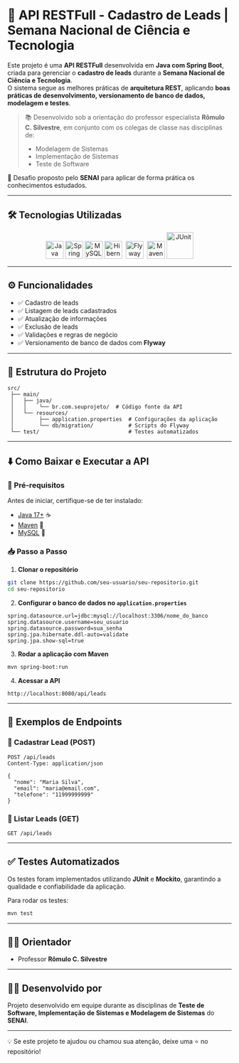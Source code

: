 # 🚀 API RESTFull - Cadastro de Leads | Semana Nacional de Ciência e Tecnologia  

Este projeto é uma **API RESTFull** desenvolvida em **Java com Spring Boot**, criada para gerenciar o **cadastro de leads** durante a **Semana Nacional de Ciência e Tecnologia**.  
O sistema segue as melhores práticas de **arquitetura REST**, aplicando **boas práticas de desenvolvimento, versionamento de banco de dados, modelagem e testes**.  

> 📚 Desenvolvido sob a orientação do professor especialista **Rômulo C. Silvestre**, em conjunto com os colegas de classe nas disciplinas de:  
> - Modelagem de Sistemas  
> - Implementação de Sistemas  
> - Teste de Software  

🎯 Desafio proposto pelo **SENAI** para aplicar de forma prática os conhecimentos estudados.  

---  

## 🛠️ Tecnologias Utilizadas  

<p align="center">
  <img src="https://cdn.jsdelivr.net/gh/devicons/devicon/icons/java/java-original.svg" width="40" alt="Java"/> 
  <img src="https://cdn.jsdelivr.net/gh/devicons/devicon/icons/spring/spring-original.svg" width="40" alt="Spring Boot"/>
  <img src="https://cdn.jsdelivr.net/gh/devicons/devicon/icons/mysql/mysql-original.svg" width="40" alt="MySQL"/>
  <img src="https://cdn.jsdelivr.net/gh/devicons/devicon/icons/hibernate/hibernate-plain.svg" width="40" alt="Hibernate"/>
  <span style="background:white; padding:4px; border-radius:6px;">
  <img src="https://icons.iconarchive.com/icons/simpleicons-team/simple/128/flyway-icon.png" width="40" alt="Flyway"/>
  </span>
  <img src="https://cdn.jsdelivr.net/gh/devicons/devicon/icons/maven/maven-original.svg" width="40" alt="Maven"/>
  <img src="https://junit.org/junit5/assets/img/junit5-logo.png" width="60" alt="JUnit"/>
</p>  

---  

## ⚙️ Funcionalidades  

- ✅ Cadastro de leads  
- ✅ Listagem de leads cadastrados  
- ✅ Atualização de informações  
- ✅ Exclusão de leads  
- ✅ Validações e regras de negócio  
- ✅ Versionamento de banco de dados com **Flyway**  

---  

## 📂 Estrutura do Projeto  

```
src/
 ├── main/
 │   ├── java/ 
 │   │    └── br.com.seuprojeto/  # Código fonte da API
 │   └── resources/
 │        ├── application.properties  # Configurações da aplicação
 │        └── db/migration/           # Scripts do Flyway
 └── test/                            # Testes automatizados
```  

---  

## ⬇️ Como Baixar e Executar a API  

### 🔧 Pré-requisitos  
Antes de iniciar, certifique-se de ter instalado:  
- [Java 17+](https://adoptium.net/) ☕  
- [Maven](https://maven.apache.org/) 🔨  
- [MySQL](https://dev.mysql.com/downloads/) 🐬  

### 📥 Passo a Passo  

1. **Clonar o repositório**  
```bash
git clone https://github.com/seu-usuario/seu-repositorio.git
cd seu-repositorio
```  

2. **Configurar o banco de dados no `application.properties`**  
```properties
spring.datasource.url=jdbc:mysql://localhost:3306/nome_do_banco
spring.datasource.username=seu_usuario
spring.datasource.password=sua_senha
spring.jpa.hibernate.ddl-auto=validate
spring.jpa.show-sql=true
```  

3. **Rodar a aplicação com Maven**  
```bash
mvn spring-boot:run
```  

4. **Acessar a API**  
```
http://localhost:8080/api/leads
```  

---  

## 📖 Exemplos de Endpoints  

### 🔹 Cadastrar Lead (POST)  
```http
POST /api/leads
Content-Type: application/json

{
  "nome": "Maria Silva",
  "email": "maria@email.com",
  "telefone": "11999999999"
}
```  

### 🔹 Listar Leads (GET)  
```http
GET /api/leads
```  

---  

## ✅ Testes Automatizados  

Os testes foram implementados utilizando **JUnit** e **Mockito**, garantindo a qualidade e confiabilidade da aplicação.  

Para rodar os testes:  
```bash
mvn test
```  

---  

## 👨‍🏫 Orientador  

- Professor **Rômulo C. Silvestre**  

---  

## 👨‍💻 Desenvolvido por  

Projeto desenvolvido em equipe durante as disciplinas de **Teste de Software, Implementação de Sistemas e Modelagem de Sistemas** do **SENAI**.  

---  

💡 Se este projeto te ajudou ou chamou sua atenção, deixe uma ⭐ no repositório!  
